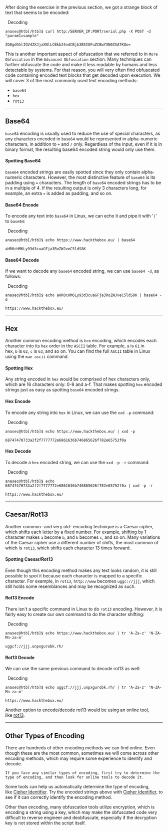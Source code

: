 After doing the exercise in the previous section, we got a strange block of text that seems to be encoded:

  Decoding

```shell-session
anasec@htb[/htb]$ curl http:/SERVER_IP:PORT/serial.php -X POST -d "param1=sample"

ZG8gdGhlIGV4ZXJjaXNlLCBkb24ndCBjb3B5IGFuZCBwYXN0ZSA7KQo=
```

This is another important aspect of obfuscation that we referred to in `More Obfuscation` in the `Advanced Obfuscation` section. Many techniques can further obfuscate the code and make it less readable by humans and less detectable by systems. For that reason, you will very often find obfuscated code containing encoded text blocks that get decoded upon execution. We will cover 3 of the most commonly used text encoding methods:

- `base64`
- `hex`
- `rot13`

---

## Base64

`base64` encoding is usually used to reduce the use of special characters, as any characters encoded in `base64` would be represented in alpha-numeric characters, in addition to `+` and `/` only. Regardless of the input, even if it is in binary format, the resulting base64 encoded string would only use them.

#### Spotting Base64

`base64` encoded strings are easily spotted since they only contain alpha-numeric characters. However, the most distinctive feature of `base64` is its padding using `=` characters. The length of `base64` encoded strings has to be in a multiple of 4. If the resulting output is only 3 characters long, for example, an extra `=` is added as padding, and so on.

#### Base64 Encode

To encode any text into `base64` in Linux, we can echo it and pipe it with '`|`' to `base64`:

  Decoding

```shell-session
anasec@htb[/htb]$ echo https://www.hackthebox.eu/ | base64

aHR0cHM6Ly93d3cuaGFja3RoZWJveC5ldS8K
```

#### Base64 Decode

If we want to decode any `base64` encoded string, we can use `base64 -d`, as follows:

  Decoding

```shell-session
anasec@htb[/htb]$ echo aHR0cHM6Ly93d3cuaGFja3RoZWJveC5ldS8K | base64 -d

https://www.hackthebox.eu/
```

---

## Hex

Another common encoding method is `hex` encoding, which encodes each character into its `hex` order in the `ASCII` table. For example, `a` is `61` in hex, `b` is `62`, `c` is `63`, and so on. You can find the full `ASCII` table in Linux using the `man ascii` command.

#### Spotting Hex

Any string encoded in `hex` would be comprised of hex characters only, which are 16 characters only: 0-9 and a-f. That makes spotting `hex` encoded strings just as easy as spotting `base64` encoded strings.

#### Hex Encode

To encode any string into `hex` in Linux, we can use the `xxd -p` command:

  Decoding

```shell-session
anasec@htb[/htb]$ echo https://www.hackthebox.eu/ | xxd -p

68747470733a2f2f7777772e6861636b746865626f782e65752f0a
```

#### Hex Decode

To decode a `hex` encoded string, we can use the `xxd -p -r` command:

  Decoding

```shell-session
anasec@htb[/htb]$ echo 68747470733a2f2f7777772e6861636b746865626f782e65752f0a | xxd -p -r

https://www.hackthebox.eu/
```

---

## Caesar/Rot13

Another common -and very old- encoding technique is a Caesar cipher, which shifts each letter by a fixed number. For example, shifting by 1 character makes `a` become `b`, and `b` becomes `c`, and so on. Many variations of the Caesar cipher use a different number of shifts, the most common of which is `rot13`, which shifts each character 13 times forward.

#### Spotting Caesar/Rot13

Even though this encoding method makes any text looks random, it is still possible to spot it because each character is mapped to a specific character. For example, in `rot13`, `http://www` becomes `uggc://jjj`, which still holds some resemblances and may be recognized as such.

#### Rot13 Encode

There isn't a specific command in Linux to do `rot13` encoding. However, it is fairly easy to create our own command to do the character shifting:

  Decoding

```shell-session
anasec@htb[/htb]$ echo https://www.hackthebox.eu/ | tr 'A-Za-z' 'N-ZA-Mn-za-m'

uggcf://jjj.unpxgurobk.rh/
```

#### Rot13 Decode

We can use the same previous command to decode rot13 as well:

  Decoding

```shell-session
anasec@htb[/htb]$ echo uggcf://jjj.unpxgurobk.rh/ | tr 'A-Za-z' 'N-ZA-Mn-za-m'

https://www.hackthebox.eu/
```

Another option to encode/decode rot13 would be using an online tool, like [rot13](https://rot13.com/).

---

## Other Types of Encoding

There are hundreds of other encoding methods we can find online. Even though these are the most common, sometimes we will come across other encoding methods, which may require some experience to identify and decode.

`If you face any similar types of encoding, first try to determine the type of encoding, and then look for online tools to decode it.`

Some tools can help us automatically determine the type of encoding, like [Cipher Identifier](https://www.boxentriq.com/code-breaking/cipher-identifier). Try the encoded strings above with [Cipher Identifier](https://www.boxentriq.com/code-breaking/cipher-identifier), to see if it can correctly identify the encoding method.

Other than encoding, many obfuscation tools utilize encryption, which is encoding a string using a key, which may make the obfuscated code very difficult to reverse engineer and deobfuscate, especially if the decryption key is not stored within the script itself.